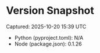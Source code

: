 # Version Snapshot

Captured: 2025-10-20 15:39 UTC

- Python (pyproject.toml): N/A
- Node (package.json):    0.1.26
